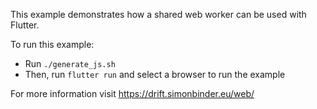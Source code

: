 This example demonstrates how a shared web worker can be used with Flutter. 

To run this example:
- Run `./generate_js.sh` 
- Then, run `flutter run` and select a browser to run the example

For more information visit https://drift.simonbinder.eu/web/
